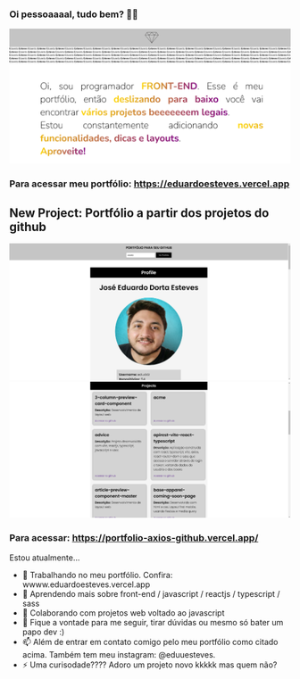 ### Oi pessoaaaal, tudo bem? 👋👋

![Layout Portfolio](https://github.com/eduddz/portfolio-nextjs/blob/main/pages/src/images/layout.png?raw=true)
### Para acessar meu portfólio: https://eduardoesteves.vercel.app

## New Project: Portfólio a partir dos projetos do github
![Layout Projeto 1](https://github.com/eduddz/portfolio-axios-github/raw/main/src/assets/layout-desktop-1.png)
![Layout Projeto 2](https://github.com/eduddz/portfolio-axios-github/raw/main/src/assets/layout-desktop-2.png)
### Para acessar: https://portfolio-axios-github.vercel.app/

Estou atualmente...

- 🔭 Trabalhando no meu portfólio. Confira: wwww.eduardoesteves.vercel.app
- 🌱 Aprendendo mais sobre front-end / javascript / reactjs / typescript / sass
- 👯 Colaborando com projetos web voltado ao javascript
- 💬 Fique a vontade para me seguir, tirar dúvidas ou mesmo só bater um papo dev :)
- 📫 Além de entrar em contato comigo pelo meu portfólio como citado acima. Também tem meu instagram: @eduuesteves.
- ⚡ Uma curisodade???? Adoro um projeto novo kkkkk mas quem não?

